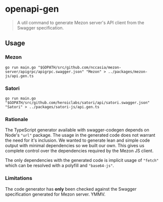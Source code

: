 openapi-gen
===========

> A util command to generate Mezon server's API client from the Swagger specification.

## Usage

### Mezon

```shell
go run main.go "$GOPATH/src/github.com/nccasia/mezon-server/apigrpc/apigrpc.swagger.json" "Mezon" > ../packages/mezon-js/api.gen.ts
```

### Satori

```shell
go run main.go "$GOPATH/src/github.com/heroiclabs/satori/api/satori.swagger.json" "Satori" > ../packages/satori-js/api.gen.ts
```

### Rationale

The TypeScript generator available with swagger-codegen depends on Node's `"url"` package. The usage in the generated code does not warrant the need for it's inclusion. We wanted to generate lean and simple code output with minimal dependencies so we built our own. This gives us complete control over the dependencies required by the Mezon JS client.

The only dependencies with the generated code is implicit usage of `"fetch"` which can be resolved with a polyfill and `"base64-js"`.

### Limitations

The code generator has __only__ been checked against the Swagger specification generated for Mezon server. YMMV.
